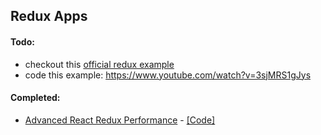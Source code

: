 
## Redux Apps

#### Todo:

- checkout this [official redux example](https://github.com/reduxjs/redux-essentials-example-app/tree/tutorial-steps)
- code this example: https://www.youtube.com/watch?v=3sjMRS1gJys

#### Completed:

- [Advanced React Redux Performance](https://www.youtube.com/watch?v=7pO3563Qi1Y) - [[Code]](https://github.com/joshribakoff/redux-10000-todos)
